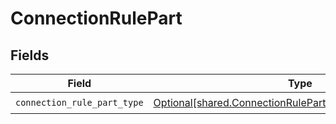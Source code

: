 # ConnectionRulePart


## Fields

| Field                                                                                                                            | Type                                                                                                                             | Required                                                                                                                         | Description                                                                                                                      |
| -------------------------------------------------------------------------------------------------------------------------------- | -------------------------------------------------------------------------------------------------------------------------------- | -------------------------------------------------------------------------------------------------------------------------------- | -------------------------------------------------------------------------------------------------------------------------------- |
| `connection_rule_part_type`                                                                                                      | [Optional[shared.ConnectionRulePartConnectionRulePartType]](undefined/models/shared/connectionrulepartconnectionruleparttype.md) | :heavy_check_mark:                                                                                                               | N/A                                                                                                                              |